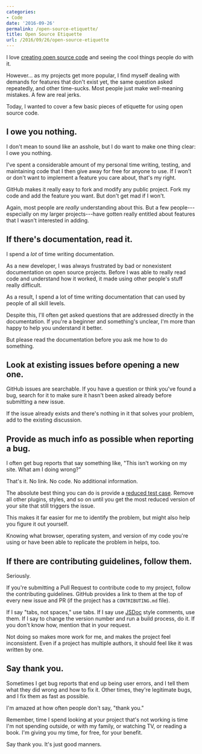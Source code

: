 ```yaml
---
categories:
- Code
date: '2016-09-26'
permalink: /open-source-etiquette/
title: Open Source Etiquette
url: /2016/09/26/open-source-etiquette
---
```


I love [creating open source code](/open-source) and seeing the cool things people do with it.

However... as my projects get more popular, I find myself dealing with demands for features that don't exist yet, the same question asked repeatedly, and other time-sucks. Most people just make well-meaning mistakes. A few are real jerks.

Today, I wanted to cover a few basic pieces of etiquette for using open source code.

## I owe you nothing.

I don't mean to sound like an asshole, but I do want to make one thing clear: I owe you nothing.

I've spent a considerable amount of my personal time writing, testing, and maintaining code that I then give away for free for anyone to use. If I won't or don't want to implement a feature you care about, that's my right.

GitHub makes it really easy to fork and modify any public project. Fork my code and add the feature you want. But don't get mad if I won't.

Again, most people are *really* understanding about this. But a few people---especially on my larger projects---have gotten really entitled about features that I wasn't interested in adding.

## If there's documentation, read it.

I spend a *lot* of time writing documentation.

As a new developer, I was always frustrated by bad or nonexistent documentation on open source projects. Before I was able to really read code and understand how it worked, it made using other people's stuff really difficult.

As a result, I spend a lot of time writing documentation that can used by people of all skill levels.

Despite this, I'll often get asked questions that are addressed directly in the documentation. If you're a beginner and something's unclear, I'm more than happy to help you understand it better.

But please read the documentation before you ask me how to do something.

## Look at existing issues before opening a new one.

GitHub issues are searchable. If you have a question or think you've found a bug, search for it to make sure it hasn't been asked already before submitting a new issue.

If the issue already exists and there's nothing in it that solves your problem, add to the existing discussion.

## Provide as much info as possible when reporting a bug.

I often get bug reports that say something like, "This isn't working on my site. What am I doing wrong?"

That's it. No link. No code. No additional information.

The absolute best thing you can do is provide a [reduced test case](https://css-tricks.com/reduced-test-cases/). Remove all other plugins, styles, and so on until you get the most reduced version of your site that still triggers the issue.

This makes it far easier for me to identify the problem, but might also help you figure it out yourself.

Knowing what browser, operating system, and version of my code you're using or have been able to replicate the problem in helps, too.

## If there are contributing guidelines, follow them.

Seriously.

If you're submitting a Pull Request to contribute code to my project, follow the contributing guidelines. GitHub provides a link to them at the top of every new issue and PR (if the project has a `CONTRIBUTING.md` file).

If I say "tabs, not spaces," use tabs. If I say use [JSDoc](http://usejsdoc.org/) style comments, use them. If I say to change the version number and run a build process, do it. If you don't know how, mention that in your request.

Not doing so makes more work for me, and makes the project feel inconsistent. Even if a project has multiple authors, it should feel like it was written by one.

## Say thank you.

Sometimes I get bug reports that end up being user errors, and I tell them what they did wrong and how to fix it. Other times, they're legitimate bugs, and I fix them as fast as possible.

I'm amazed at how often people don't say, "thank you."

Remember, time I spend looking at your project that's not working is time I'm not spending outside, or with my family, or watching TV, or reading a book. I'm giving you my time, for free, for your benefit.

Say thank you. It's just good manners.